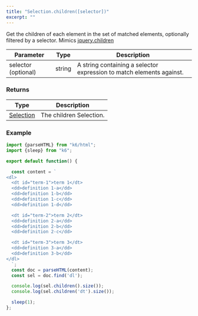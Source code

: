```yaml
---
title: "Selection.children([selector])"
excerpt: ""
---
```

Get the children of each element in the set of matched elements, optionally filtered by a selector.
Mimics [jquery.children](https://api.jquery.com/children/)

| Parameter | Type | Description |
| --------- | ---- | ----------- |
| selector (optional) | string | A string containing a selector expression to match elements against. |


### Returns

| Type | Description |
| ---- | ----------- |
| [Selection](/javascript-api/k6-html/selection) | The children Selection. |


### Example

<div class="code-group" data-props='{"labels": []}'>

```js
import {parseHTML} from "k6/html";
import {sleep} from "k6";

export default function() {

  const content = `
<dl>
  <dt id="term-1">term 1</dt>
  <dd>definition 1-a</dd>
  <dd>definition 1-b</dd>
  <dd>definition 1-c</dd>
  <dd>definition 1-d</dd>

  <dt id="term-2">term 2</dt>
  <dd>definition 2-a</dd>
  <dd>definition 2-b</dd>
  <dd>definition 2-c</dd>

  <dt id="term-3">term 3</dt>
  <dd>definition 3-a</dd>
  <dd>definition 3-b</dd>
</dl>
  `;
  const doc = parseHTML(content);
  const sel = doc.find('dl');

  console.log(sel.children().size());
  console.log(sel.children('dt').size());

  sleep(1);
};
```

</div>
